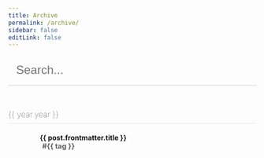 ```yaml
---
title: Archive
permalink: /archive/
sidebar: false
editLink: false
---
```


<input class="search-box" type="text" v-model="search" placeholder="Search...">

<div v-for="year in years">

<h3 class="year-title">{{ year.year }}</h3>

<div class="archive-post" v-for="post in year.posts">

<h4 class="archive-post__title">
<a :href="post.path">{{ post.frontmatter.title }}</a>
</h4>

<div class="archive-post__metadata">
<DateTime class="archive-post__date" :time="post.frontmatter.date" format="YYYY-MM-DD" />
<span class="tag" v-for="tag in (post.frontmatter?.tags || [])">#{{ tag }}</span>
</div>

</div>

</div>

<script lang="ts">
import {onMounted, ref, reactive, computed} from 'vue'
import {posts} from '@temp/posts'

export default {
    setup() {
        const search = ref(null)

        const years = computed(() => {
            const foundPosts = posts.filter(post => !search.value
                || post.frontmatter.title.toLowerCase().includes(search.value.toLowerCase())
                || (post.frontmatter.categories || []).some(category => category.includes(search.value.toLowerCase()))
                || (post.frontmatter.tags || []).some(tag => tag.includes(search.value.toLowerCase())))

            const yearsLookup = foundPosts.reduce((years, post) => {
                const year = new Date(post.frontmatter.date).getFullYear()

                years[year] = years[year] || []
                years[year].push(post)

                return years
            }, {})

            const yearsList = Object.keys(yearsLookup).map(year => ({
                year,
                posts: yearsLookup[year]
            }))

            yearsList.sort((a, b) => b.year - a.year)

            return yearsList
        })

        return {
            search,
            years
        }
    }
}
</script>

<style>
    input.search-box {
        width: 100%;
        border: none;
        border-bottom: 2px solid rgba(180, 180, 180, 0.3);
        padding: 1rem;
        font-size: 1.5rem;

        transition: border-bottom 0.2s ease-in-out;
        color: var(--c-text);
        background-color: transparent;
    }

    input.search-box:hover {
        border-bottom: 2px solid rgba(180, 180, 180, 0.5);
    }

    input.search-box:focus {
        border-bottom: 2px solid #1FB3FF;
        outline: none;
    }

    .year-title {
        font-weight: lighter;
        margin-top: 3rem;
        padding-bottom: 0.5rem;
        border-bottom: 1px solid rgba(180, 180, 180, 0.3);
    }

    .tag {
        font-size: 0.9rem;
        font-weight: bold;
        margin: 0 5px;
    }

    .archive-post {
        margin-left: 4rem;
    }

    .archive-post__title {
        margin-bottom: 0;
    }

    .archive-post__title a {
        color: var(--c-text);
    }

    .archive-post__metadata {

    }

    .archive-post__date {
        font-size: 0.9rem;
        opacity: 0.7;
    }
</style>